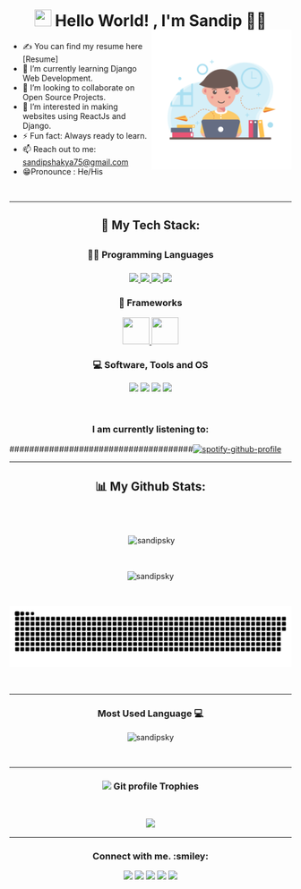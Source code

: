 <h1 align="center"><img src="https://raw.githubusercontent.com/MartinHeinz/MartinHeinz/master/wave.gif" width="30px" height="30px" /> Hello World! 
, I'm Sandip 👦‍💻</h1>
<img align="right" width="250" style="margin-top:-20px;" src="https://github.com/sandipsky/sandipsky/blob/main/.github/workflows/%E2%80%94Pngtree%E2%80%94young%20people%20work%20and%20study_5426651.png?raw=true">


- ✍ You can find my resume here [Resume]
- 🌱 I’m currently learning Django Web Development.
- 💞️ I’m looking to collaborate on Open Source Projects.
- 👀 I’m interested in making websites using ReactJs and Django.
- ⚡ Fun fact: Always ready to learn.
- 📫 Reach out to me: sandipshakya75@gmail.com
- 😁Pronounce : He/His


<br clear="right"/>

<hr>

<h2 align="center">🚀 My Tech Stack:<h2>

<h3 align="center">👨‍💻 Programming Languages<h3>

<p align="center">
<a href="https://www.w3.org/html/" target="_blank"> <img src="https://img.icons8.com/color/48/000000/html-5.png"/> </a>
<a href="https://www.w3schools.com/css/" target="_blank"> <img src="https://img.icons8.com/color/48/000000/css3.png"/> </a>
    <a href="https://developer.mozilla.org/en-US/docs/Web/JavaScript" target="_blank"> <img src="https://img.icons8.com/color/48/000000/javascript.png"/> </a>
<a href="https://www.python.org" target="_blank"> <img src="https://img.icons8.com/color/48/000000/python.png"/> </a>
</p>

<h3 align="center">🧰 Frameworks</h3>
<p align="center">    
<a href="https://www.djangoproject.com/" target="_blank"> <img src="https://icon-icons.com/downloadimage.php?id=130645&root=2107/PNG/512/&file=file_type_django_icon_130645.png" height="48px" width="48px"/> </a>
<a href="https://www.djangoproject.com/" target="_blank"> <img src="https://www.svgrepo.com/show/303500/react-1-logo.svg" height="48px" width="48px"/></a>    
</p>

<h3 align="center">💻 Software, Tools and OS</h3>
<p align="center">
<a target="_blank" href="https://code.visualstudio.com/"><img src="https://img.icons8.com/color/48/undefined/visual-studio-code-2019.png"/></a>
<a target="_blank" href="https://git-scm.com/"><img src="https://img.icons8.com/color/48/undefined/git.png"/></a>
<a target="_blank" href="https://www.microsoft.com/en-us/software-download/windows10"><img src="https://img.icons8.com/color/48/undefined/windows-10.png"/></a>
<a target="_blank" href="https://www.linux.org/"><img src="https://img.icons8.com/color/48/undefined/linux--v1.png"/></a>
</p>

<br>

<h3 align="center"> I am currently listening to: </h3>

<!-- [![spotify-github-profile](https://spotify-github-profile.vercel.app/api/view?uid=313hsrznjsqk4nmkkidldrbwebbu&cover_image=true&theme=default)](https://github.com/kittinan/spotify-github-profile) -->

#####################################[![spotify-github-profile](https://spotify-github-profile.vercel.app/api/view?uid=313hsrznjsqk4nmkkidldrbwebbu&cover_image=false&theme=default)](https://github.com/kittinan/spotify-github-profile)
<br>

<hr>

<h2 align="center">📊 My Github Stats:</h2>
<br>



<br>

<p align="center">&nbsp;<img align="center" src="https://github-readme-stats.vercel.app/api?username=sandipsky&show_icons=true&theme=dark&locale=en" alt="sandipsky" /></p>

<br>

<p align="center"><img align="center" src="https://github-readme-streak-stats.herokuapp.com/?user=sandipsky&theme=dark" alt="sandipsky" /></p>

<br>

<p align="center"><img src="https://github.com/sandipsky/sandipsky/blob/output/github-contribution-grid-snake.svg"></p>

<br>
<hr>

<h3 align= "center"> <b>Most Used Language 💻</b></h3>
<p align="center"><img align="center" src="https://github-readme-stats.vercel.app/api/top-langs?username=sandipsky&show_icons=true&theme=dark&locale=en&layout=compact" alt="sandipsky" /></p>


<br>

<hr>

<h3 align="center"><img src="https://media.giphy.com/media/QaMcXSekUWx7aogAUr/giphy.gif" width="30" />&nbsp;Git profile Trophies</h3><br>
<p align="center"><img src="https://github-profile-trophy.vercel.app/?username=sandipsky&theme=juicyfresh&no-bg=true" /></p>
<hr>

<h3 align = "center"><b>Connect with me. :smiley:</b></h3>
<p align="center">
<a href="https://www.facebook.com/s4sandipsky/"><img src="https://img.icons8.com/fluency/48/undefined/facebook-new.png"/></a>
<a href="https://www.instagram.com/sandipsky1/"><img src="https://img.icons8.com/fluency/48/undefined/instagram-new.png"/></a>
<a href="https://twitter.com/SandipSky1"><img src="https://img.icons8.com/color/48/000000/twitter--v1.png"/></a>
<a href="https://www.youtube.com/channel/UC7QBh73Rm2PYQs8WFPV1ELg"><img src="https://img.icons8.com/color/48/undefined/youtube-play.png"/></a>
<a href="https://www.linkedin.com/in/sandip-shakya-8230b91a5/"><img src="https://img.icons8.com/color/48/000000/linkedin.png"/></a>
</p>
